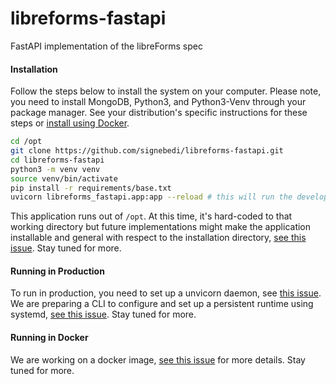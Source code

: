 # libreforms-fastapi
FastAPI implementation of the libreForms spec

#### Installation

Follow the steps below to install the system on your computer. Please note, you need to install MongoDB, Python3, and Python3-Venv through your package manager. See your distribution's specific instructions for these steps or [install using Docker](#running-in-docker).

```bash
cd /opt
git clone https://github.com/signebedi/libreforms-fastapi.git
cd libreforms-fastapi
python3 -m venv venv
source venv/bin/activate
pip install -r requirements/base.txt
uvicorn libreforms_fastapi.app:app --reload # this will run the development server
```

This application runs out of `/opt`. At this time, it's hard-coded to that working directory but future implementations might make the application installable and general with respect to the installation directory, [see this issue](https://github.com/signebedi/libreforms-fastapi/issues/13). Stay tuned for more.

#### Running in Production

To run in production, you need to set up a unvicorn daemon, see [this issue](https://github.com/signebedi/libreforms-fastapi/issues/3). We are preparing a CLI to configure and set up a persistent runtime using systemd, [see this issue](https://github.com/signebedi/libreforms-fastapi/issues/10). Stay tuned for more.

#### Running in Docker

We are working on a docker image, [see this issue](https://github.com/signebedi/libreforms-fastapi/issues/12) for more details. Stay tuned for more.



